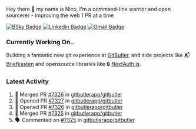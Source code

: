 
Hey there 👋 my name is Nico, I'm a command-line warrior and open sourcerer - improving the web 1 PR at a time

[![BSky Badge](https://img.shields.io/badge/-%20%40ndo.dev%20-%200285FF?style=flat-square&logo=bluesky&color=%23161e27)](https://bsky.app/profile/ndo.dev) [![Linkedin Badge](https://img.shields.io/badge/-ndom91-blue?style=flat-square&logo=Linkedin&logoColor=white&link=https://www.linkedin.com/in/ndom91/)](https://www.linkedin.com/in/ndom91/) [![Gmail Badge](https://img.shields.io/badge/-yo@ndo.dev-c14438?style=flat-square&logo=mail.ru&logoColor=white&link=mailto:yo@ndo.dev)](mailto:yo@ndo.dev)

### Currently Working On..

Building a fantastic new git experience at [GitButler](https://github.com/gitbutlerapp), and side projects like 📬 [Briefkasten](https://briefkastenhq.com) and opensource libraries like 🔒 [NextAuth.js](https://github.com/nextauthjs/next-auth).

<!--START_SECTION_PROFILE_VIEWS:readme-info-->
<!--END_SECTION_PROFILE_VIEWS:readme-info-->

<!--START_SECTION_DAILY_COMMIT:readme-info-->
<!--END_SECTION_DAILY_COMMIT:readme-info-->

<!--START_SECTION_WEEKLY_COMMIT:readme-info-->
<!--END_SECTION_WEEKLY_COMMIT:readme-info-->

### Latest Activity

<!--START_SECTION:activity-->
1. 🎉 Merged PR [#7326](https://github.com/gitbutlerapp/gitbutler/pull/7326) in [gitbutlerapp/gitbutler](https://github.com/gitbutlerapp/gitbutler)
2. 💪 Opened PR [#7327](https://github.com/gitbutlerapp/gitbutler/pull/7327) in [gitbutlerapp/gitbutler](https://github.com/gitbutlerapp/gitbutler)
3. 💪 Opened PR [#7326](https://github.com/gitbutlerapp/gitbutler/pull/7326) in [gitbutlerapp/gitbutler](https://github.com/gitbutlerapp/gitbutler)
4. 🎉 Merged PR [#7325](https://github.com/gitbutlerapp/gitbutler/pull/7325) in [gitbutlerapp/gitbutler](https://github.com/gitbutlerapp/gitbutler)
5. 🗣 Commented on [#7325](https://github.com/gitbutlerapp/gitbutler/pull/7325#issuecomment-2665729544) in [gitbutlerapp/gitbutler](https://github.com/gitbutlerapp/gitbutler)
<!--END_SECTION:activity-->
